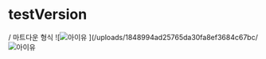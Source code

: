 # testVersion
/ 마트다운 형식
![![아이유](https://user-images.githubusercontent.com/108962894/178085981-3c4028e7-600f-4915-8d5b-083e8874f6be.jpg)
](/uploads/1848994ad25765da30fa8ef3684c67bc/![아이유](https://user-images.githubusercontent.com/108962894/178085984-6c2a8443-3c6d-43ad-9d80-81f3bdd95f18.jpg)
